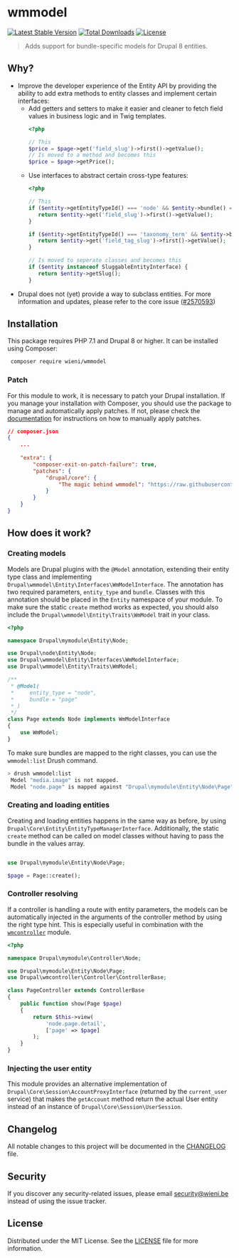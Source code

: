 wmmodel
======================

[![Latest Stable Version](https://poser.pugx.org/wieni/wmmodel/v/stable)](https://packagist.org/packages/wieni/wmmodel)
[![Total Downloads](https://poser.pugx.org/wieni/wmmodel/downloads)](https://packagist.org/packages/wieni/wmmodel)
[![License](https://poser.pugx.org/wieni/wmmodel/license)](https://packagist.org/packages/wieni/wmmodel)

> Adds support for bundle-specific models for Drupal 8 entities.

## Why?
- Improve the developer experience of the Entity API by providing the
  ability to add extra methods to entity classes and implement certain
  interfaces:
  - Add getters and setters to make it easier and cleaner to fetch field
    values in business logic and in Twig templates.
    ```php
    <?php

    // This
    $price = $page->get('field_slug')->first()->getValue();
    // Is moved to a method and becomes this
    $price = $page->getPrice();
    ```
  -  Use interfaces to abstract certain cross-type features:
     ```php
     <?php
     
     // This
     if ($entity->getEntityTypeId() === 'node' && $entity->bundle() === 'page') {
        return $entity->get('field_slug')->first()->getValue();
     }
     
     if ($entity->getEntityTypeId() === 'taxonomy_term' && $entity->bundle() === 'tag') {
        return $entity->get('field_tag_slug')->first()->getValue();
     }
     
     // Is moved to seperate classes and becomes this
     if ($entity instanceof SluggableEntityInterface) {
        return $entity->getSlug();
     }
     ```
- Drupal does not (yet) provide a way to subclass entities. For more
  information and updates, please refer to the core issue
  ([#2570593](https://www.drupal.org/node/2570593))

## Installation

This package requires PHP 7.1 and Drupal 8 or higher. It can be
installed using Composer:

```bash
 composer require wieni/wmmodel
```

### Patch
For this module to work, it is necessary to patch your Drupal
installation. If you manage your installation with Composer, you should
use the package to manage and automatically apply patches. If not,
please check the [documentation](https://www.drupal.org/patch/apply) for
instructions on how to manually apply patches.

```json
// composer.json
{
    ...
    
    "extra": {
        "composer-exit-on-patch-failure": true,
        "patches": {
            "drupal/core": {
                "The magic behind wmmodel": "https://raw.githubusercontent.com/wieni/wmmodel/0.3.3/src/Patch/core/wmmodel.patch"
            }
        }
    }
}
```

## How does it work?
### Creating models
Models are Drupal plugins with the `@Model` annotation, extending their
entity type class and implementing
`Drupal\wmmodel\Entity\Interfaces\WmModelInterface`. The annotation has
two required parameters, `entity_type` and `bundle`. Classes with this
annotation should be placed in the `Entity` namespace of your module. To
make sure the static `create` method works as expected, you should also
include the `Drupal\wmmodel\Entity\Traits\WmModel` trait in your class.

```php
<?php

namespace Drupal\mymodule\Entity\Node;

use Drupal\node\Entity\Node;
use Drupal\wmmodel\Entity\Interfaces\WmModelInterface;
use Drupal\wmmodel\Entity\Traits\WmModel;

/**
 * @Model(
 *     entity_type = "node",
 *     bundle = "page"
 * )
 */
class Page extends Node implements WmModelInterface
{
    use WmModel;
}
```

To make sure bundles are mapped to the right classes, you can use the
`wmmodel:list` Drush command.

```bash
> drush wmmodel:list
 Model "media.image" is not mapped.
 Model "node.page" is mapped against "Drupal\mymodule\Entity\Node\Page".
```

### Creating and loading entities
Creating and loading entities happens in the same way as before, by
using `Drupal\Core\Entity\EntityTypeManagerInterface`. Additionally, the
static `create` method can be called on model classes without having to
pass the bundle in the values array.

```php

use Drupal\mymodule\Entity\Node\Page;

$page = Page::create();
```

### Controller resolving
If a controller is handling a route with entity parameters, the models
can be automatically injected in the arguments of the controller method
by using the right type hint. This is especially useful in combination
with the [`wmcontroller`](https://github.com/wieni/wmcontroller) module.

```php
<?php

namespace Drupal\mymodule\Controller\Node;

use Drupal\mymodule\Entity\Node\Page;
use Drupal\wmcontroller\Controller\ControllerBase;

class PageController extends ControllerBase
{
    public function show(Page $page)
    {
        return $this->view(
            'node.page.detail',
            ['page' => $page]
        );
    }
}

```

### Injecting the user entity
This module provides an alternative implementation of
`Drupal\Core\Session\AccountProxyInterface` (returned by the
`current_user` service) that makes the `getAccount` method return the
actual User entity instead of an instance of
`Drupal\Core\Session\UserSession`.

## Changelog
All notable changes to this project will be documented in the
[CHANGELOG](CHANGELOG.md) file.

## Security
If you discover any security-related issues, please email
[security@wieni.be](mailto:security@wieni.be) instead of using the issue
tracker.

## License
Distributed under the MIT License. See the [LICENSE](LICENSE.md) file
for more information.
